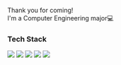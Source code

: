 Thank you for coming!<br>
I'm a Computer Engineering major:computer:



### Tech Stack   
<img src="https://img.shields.io/badge/C-1E90FF?style=flat-flat&logo=C&logoColor=white"/>
<img src="https://img.shields.io/badge/Android-3DDC84?style=flat-square&logo=Android&logoColor=white"/>
<img src="https://img.shields.io/badge/JavaScript-F7DF1E?style=flat-square&logo=JavaScript&logoColor=white"/>
<img src="https://img.shields.io/badge/HTML-E34F26?style=flat-square&logo=HTML5&logoColor=white"/>
<img src="https://img.shields.io/badge/CSS-A8B9CC?style=flat-square&logo=CSS3&logoColor=white"/>


